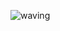 ![waving](https://capsule-render.vercel.app/api?type=waving&height=200&text=HyeonwooJeong&fontAlign=15&fontAlignY=40&color=gradient)

